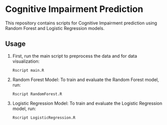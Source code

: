 # Cognitive Impairment Prediction

This repository contains scripts for Cognitive Impairment prediction using Random Forest and Logistic Regression models.

## Usage

1. First, run the main script to preprocess the data and for data visualization:
   ```shell
   Rscript main.R

2. Random Forest Model: To train and evaluate the Random Forest model, run:
   ```shell
   Rscript RandomForest.R

3. Logistic Regression Model: To train and evaluate the Logistic Regression model, run:
   ```shell
   Rscript LogisticRegression.R
